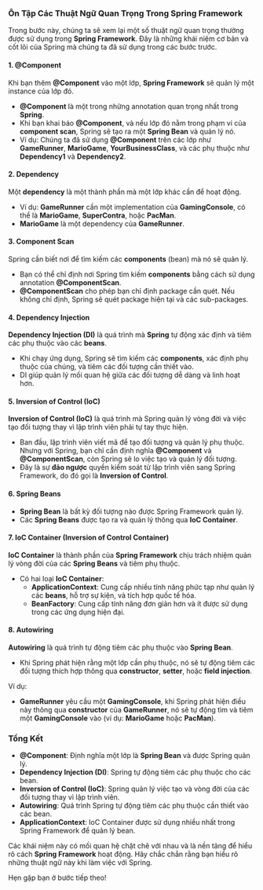 ### Ôn Tập Các Thuật Ngữ Quan Trọng Trong Spring Framework

Trong bước này, chúng ta sẽ xem lại một số thuật ngữ quan trọng thường được sử dụng trong **Spring Framework**. Đây là những khái niệm cơ bản và cốt lõi của Spring mà chúng ta đã sử dụng trong các bước trước.

#### 1. **@Component**
Khi bạn thêm **@Component** vào một lớp, **Spring Framework** sẽ quản lý một instance của lớp đó. 
- **@Component** là một trong những annotation quan trọng nhất trong **Spring**.
- Khi bạn khai báo **@Component**, và nếu lớp đó nằm trong phạm vi của **component scan**, Spring sẽ tạo ra một **Spring Bean** và quản lý nó.
- Ví dụ: Chúng ta đã sử dụng **@Component** trên các lớp như **GameRunner**, **MarioGame**, **YourBusinessClass**, và các phụ thuộc như **Dependency1** và **Dependency2**.

#### 2. **Dependency**
Một **dependency** là một thành phần mà một lớp khác cần để hoạt động. 
- Ví dụ: **GameRunner** cần một implementation của **GamingConsole**, có thể là **MarioGame**, **SuperContra**, hoặc **PacMan**.
- **MarioGame** là một dependency của **GameRunner**.

#### 3. **Component Scan**
Spring cần biết nơi để tìm kiếm các **components** (bean) mà nó sẽ quản lý. 
- Bạn có thể chỉ định nơi Spring tìm kiếm **components** bằng cách sử dụng annotation **@ComponentScan**.
- **@ComponentScan** cho phép bạn chỉ định package cần quét. Nếu không chỉ định, Spring sẽ quét package hiện tại và các sub-packages.

#### 4. **Dependency Injection**
**Dependency Injection (DI)** là quá trình mà **Spring** tự động xác định và tiêm các phụ thuộc vào các **beans**.
- Khi chạy ứng dụng, Spring sẽ tìm kiếm các **components**, xác định phụ thuộc của chúng, và tiêm các đối tượng cần thiết vào.
- DI giúp quản lý mối quan hệ giữa các đối tượng dễ dàng và linh hoạt hơn.

#### 5. **Inversion of Control (IoC)**
**Inversion of Control (IoC)** là quá trình mà Spring quản lý vòng đời và việc tạo đối tượng thay vì lập trình viên phải tự tay thực hiện.
- Ban đầu, lập trình viên viết mã để tạo đối tượng và quản lý phụ thuộc. Nhưng với Spring, bạn chỉ cần định nghĩa **@Component** và **@ComponentScan**, còn Spring sẽ lo việc tạo và quản lý đối tượng.
- Đây là sự **đảo ngược** quyền kiểm soát từ lập trình viên sang Spring Framework, do đó gọi là **Inversion of Control**.

#### 6. **Spring Beans**
- **Spring Bean** là bất kỳ đối tượng nào được Spring Framework quản lý.
- Các **Spring Beans** được tạo ra và quản lý thông qua **IoC Container**.

#### 7. **IoC Container (Inversion of Control Container)**
**IoC Container** là thành phần của **Spring Framework** chịu trách nhiệm quản lý vòng đời của các **Spring Beans** và tiêm phụ thuộc. 
- Có hai loại **IoC Container**:
  - **ApplicationContext**: Cung cấp nhiều tính năng phức tạp như quản lý các **beans**, hỗ trợ sự kiện, và tích hợp quốc tế hóa.
  - **BeanFactory**: Cung cấp tính năng đơn giản hơn và ít được sử dụng trong các ứng dụng hiện đại.

#### 8. **Autowiring**
**Autowiring** là quá trình tự động tiêm các phụ thuộc vào **Spring Bean**.
- Khi Spring phát hiện rằng một lớp cần phụ thuộc, nó sẽ tự động tiêm các đối tượng thích hợp thông qua **constructor**, **setter**, hoặc **field injection**.

Ví dụ:
- **GameRunner** yêu cầu một **GamingConsole**, khi Spring phát hiện điều này thông qua **constructor** của **GameRunner**, nó sẽ tự động tìm và tiêm một **GamingConsole** vào (ví dụ: **MarioGame** hoặc **PacMan**).

### Tổng Kết
- **@Component**: Định nghĩa một lớp là **Spring Bean** và được Spring quản lý.
- **Dependency Injection (DI)**: Spring tự động tiêm các phụ thuộc cho các bean.
- **Inversion of Control (IoC)**: Spring quản lý việc tạo và vòng đời của các đối tượng thay vì lập trình viên.
- **Autowiring**: Quá trình Spring tự động tiêm các phụ thuộc cần thiết vào các bean.
- **ApplicationContext**: IoC Container được sử dụng nhiều nhất trong Spring Framework để quản lý bean.

Các khái niệm này có mối quan hệ chặt chẽ với nhau và là nền tảng để hiểu rõ cách **Spring Framework** hoạt động. Hãy chắc chắn rằng bạn hiểu rõ những thuật ngữ này khi làm việc với Spring. 

Hẹn gặp bạn ở bước tiếp theo!
